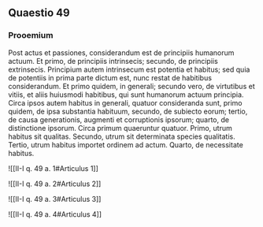 ## Quaestio 49

### Prooemium

Post actus et passiones, considerandum est de principiis humanorum actuum. Et primo, de principiis intrinsecis; secundo, de principiis extrinsecis. Principium autem intrinsecum est potentia et habitus; sed quia de potentiis in prima parte dictum est, nunc restat de habitibus considerandum. Et primo quidem, in generali; secundo vero, de virtutibus et vitiis, et aliis huiusmodi habitibus, qui sunt humanorum actuum principia. Circa ipsos autem habitus in generali, quatuor consideranda sunt, primo quidem, de ipsa substantia habituum, secundo, de subiecto eorum; tertio, de causa generationis, augmenti et corruptionis ipsorum; quarto, de distinctione ipsorum. Circa primum quaeruntur quatuor. Primo, utrum habitus sit qualitas. Secundo, utrum sit determinata species qualitatis. Tertio, utrum habitus importet ordinem ad actum. Quarto, de necessitate habitus.

![[II-I q. 49 a. 1#Articulus 1]]

![[II-I q. 49 a. 2#Articulus 2]]

![[II-I q. 49 a. 3#Articulus 3]]

![[II-I q. 49 a. 4#Articulus 4]]

